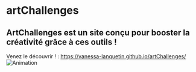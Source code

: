 # artChallenges
## ArtChallenges est un site conçu pour booster la créativité grâce à ces outils !

Venez le découvrir ! : https://vanessa-lanquetin.github.io/artChallenges/
![Animation](https://user-images.githubusercontent.com/50269593/132826697-1e3f49b2-eca5-4183-a933-68d32e39aa05.gif)

